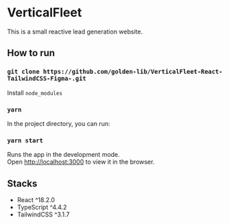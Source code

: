 # VerticalFleet

This is a small reactive lead generation website.

## How to run

### `git clone https://github.com/golden-lib/VerticalFleet-React-TailwindCSS-Figma-.git`

Install `node_modules`

### `yarn`

In the project directory, you can run:

### `yarn start`

Runs the app in the development mode.\
Open [http://localhost:3000](http://localhost:3000) to view it in the browser.

## Stacks
- React ^18.2.0
- TypeScript ^4.4.2
- TailwindCSS ^3.1.7
